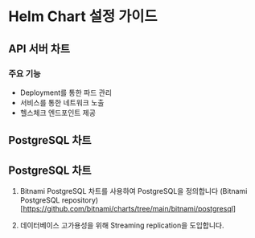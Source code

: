 # Helm Chart 설정 가이드

## API 서버 차트
### 주요 기능
* Deployment를 통한 파드 관리
* 서비스를 통한 네트워크 노출
* 헬스체크 엔드포인트 제공

## PostgreSQL 차트

## PostgreSQL 차트
1. Bitnami PostgreSQL 차트를 사용하여 PostgreSQL을 정의합니다
(Bitnami PostgreSQL repository)[https://github.com/bitnami/charts/tree/main/bitnami/postgresql]

2. 데이터베이스 고가용성을 위해 Streaming replication을 도입합니다.
